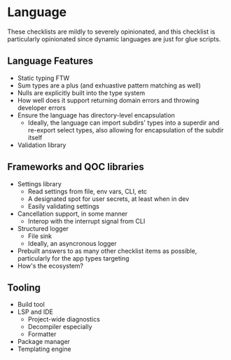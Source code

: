 # Language

These checklists are mildly to severely opinionated, and this checklist is
particularly opinionated since dynamic languages are just for glue scripts.

## Language Features

- Static typing FTW
- Sum types are a plus (and exhuastive pattern matching as well)
- Nulls are explicitly built into the type system
- How well does it support returning domain errors and throwing developer
errors
- Ensure the language has directory-level encapsulation
    - Ideally, the language can import subdirs' types into a superdir and
    re-export select types, also allowing for encapsulation of the subdir
    itself
- Validation library

## Frameworks and QOC libraries

- Settings library
    - Read settings from file, env vars, CLI, etc
    - A designated spot for user secrets, at least when in dev
    - Easily validating settings
- Cancellation support, in some manner
    - Interop with the interrupt signal from CLI
- Structured logger
    - File sink
    - Ideally, an asyncronous logger
- Prebuilt answers to as many other checklist items as possible, particularly
for the app types targeting
- How's the ecosystem?

## Tooling

- Build tool
- LSP and IDE
    - Project-wide diagnostics
    - Decompiler especially
    - Formatter
- Package manager
- Templating engine

